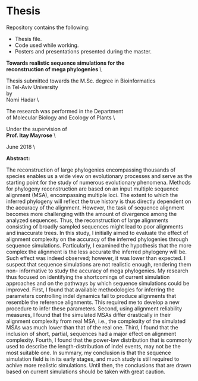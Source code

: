 # Thesis
Repository contains the following:
- Thesis file.
- Code used while working.  
- Posters and presentations presented during the master.


<p align="center">

 **Towards realistic sequence simulations for the\
 reconstruction of mega phylogenies** \
 
 Thesis submitted towards the M.Sc. degree in Bioinformatics \
 in Tel-Aviv University \
 by \
 Nomi Hadar \ 

 The research was performed in the Department \
 of Molecular Biology and Ecology of Plants \

 Under the supervision of \
 **Prof. Itay Mayrose** \

 June 2018 \

</p>


**Abstract:**

The reconstruction of large phylogenies encompassing thousands of species enables us a wide view on evolutionary processes and serve as the starting point for the study of numerous evolutionary phenomena. Methods for phylogeny reconstruction are based on an input multiple sequence alignment (MSA), encompassing multiple loci. The extent to which the inferred phylogeny will reflect the true history is thus directly dependent on the accuracy of the alignment. However, the task of sequence alignment becomes more challenging with the amount of divergence among the analyzed sequences. Thus, the reconstruction of large alignments consisting of broadly sampled sequences might lead to poor alignments and inaccurate trees. In this study, I initially aimed to evaluate the effect of alignment complexity on the accuracy of the inferred phylogenies through sequence simulations. Particularly, I examined the hypothesis that the more complex the alignment is the less accurate the inferred phylogeny will be. Such effect was indeed observed; however, it was lower than expected. I suspect that sequence simulations are not realistic enough, rendering them non- informative to study the accuracy of mega phylogenies. My research thus focused on identifying the shortcomings of current simulation approaches and on the pathways by which sequence simulations could be improved. First, I found that available methodologies for inferring the parameters controlling indel dynamics fail to produce alignments that resemble the reference alignments. This required me to develop a new procedure to infer these parameters. Second, using alignment reliability measures, I found that the simulated MSAs differ drastically in their alignment complexity from real MSA, i.e., the complexity of the simulated MSAs was much lower than that of the real one. Third, I found that the inclusion of short, partial, sequences had a major effect on alignment complexity. Fourth, I found that the power-law distribution that is commonly used to describe the length-distribution of indel events, may not be the most suitable one. In summary, my conclusion is that the sequence simulation field is in its early stages, and much study is still required to achive more realistic simulations. Until then, the conclusions that are drawn based on current simulations should be taken with great caution.




